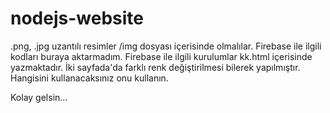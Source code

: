 # nodejs-website
.png, .jpg uzantılı resimler /img dosyası içerisinde olmalılar.
Firebase ile ilgili kodları buraya aktarmadım. Firebase ile ilgili kurulumlar kk.html içerisinde yazmaktadır.
İki sayfada'da farklı renk değiştirilmesi bilerek yapılmıştır. Hangisini kullanacaksınız onu kullanın.

Kolay gelsin...
